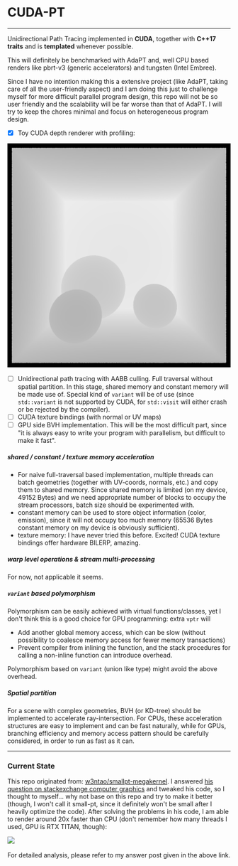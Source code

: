 # CUDA-PT
---

Unidirectional Path Tracing implemented in **CUDA**, together with **C++17 traits** and is **templated** whenever possible.

This will definitely be benchmarked with AdaPT and, well CPU based renders like pbrt-v3 (generic accelerators) and tungsten (Intel Embree).

Since I have no intention making this a extensive project (like AdaPT, taking care of all the user-friendly aspect) and I am doing this just to challenge myself for more difficult parallel program design, this repo will not be so user friendly and the scalability will be far worse than that of AdaPT. I will try to keep the chores minimal and focus on heterogeneous program design. 

- [x] Toy CUDA depth renderer with profiling:

![](assets/depth-render.png)

- [ ] Unidirectional path tracing with AABB culling. Full traversal without spatial partition. In this stage, shared memory and constant memory will be made use of. Special kind of `variant` will be of use (since `std::variant` is not supported by CUDA, for `std::visit` will either crash or be rejected by the compiler).
- [ ] CUDA texture bindings (with normal or UV maps)
- [ ] GPU side BVH implementation. This will be the most difficult part, since "it is always easy to write your program with parallelism, but difficult to make it fast".

##### shared / constant / texture memory acceleration

- For naive full-traversal based implementation, multiple threads can batch geometries (together with UV-coords, normals, etc.) and copy them to shared memory. Since shared memory is limited (on my device, 49152 Bytes) and we need appropriate number of blocks to occupy the stream processors, batch size should be experimented with.
- constant memory can be used to store object information (color, emission), since it will not occupy too much memory (65536 Bytes constant memory on my device is obviously sufficient).
- texture memory: I have never tried this before. Excited! CUDA texture bindings offer hardware BILERP, amazing.

##### warp level operations & stream multi-processing

For now, not applicable it seems.

##### `variant` based polymorphism

Polymorphism can be easily achieved with virtual functions/classes, yet I don't think this is a good choice for GPU programming: extra `vptr` will 

- Add another global memory access, which can be slow (without possibility to coalesce memory access for fewer memory transactions) 
- Prevent compiler from inlining the function, and the stack procedures for calling a non-inline function can introduce overhead.

Polymorphism based on `variant` (union like type) might avoid the above overhead.

##### Spatial partition

For a scene with complex geometries, BVH (or KD-tree) should be implemented to accelerate ray-intersection. For CPUs, these acceleration structures are easy to implement and can be fast naturally, while for GPUs, branching efficiency and memory access pattern should be carefully considered, in order to run as fast as it can.

---

### Current State

This repo originated from: [w3ntao/smallpt-megakernel](https://github.com/w3ntao/smallpt-megakernel). I answered [his question on stackexchange computer graphics](https://computergraphics.stackexchange.com/questions/14000/why-is-my-ray-tracer-not-accelerated-by-cuda/14003#14003) and tweaked his code, so I thought to myself... why not base on this repo and try to make it better (though, I won't call it small-pt, since it definitely won't be small after I heavily optimize the code). After solving the problems in his code, I am able to render around 20x faster than CPU (don't remember how many threads I used, GPU is RTX TITAN, though):

![](https://i.stack.imgur.com/j06DC.jpg)

For detailed analysis, please refer to my answer post given in the above link.